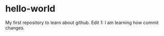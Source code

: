 # hello-world
My first repository to learn about github.
Edit 1: I am learning how commit changes. 
